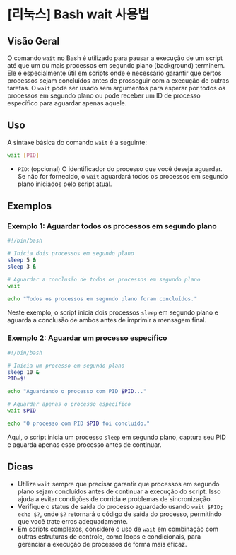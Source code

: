 # [리눅스] Bash wait 사용법

## Visão Geral
O comando `wait` no Bash é utilizado para pausar a execução de um script até que um ou mais processos em segundo plano (background) terminem. Ele é especialmente útil em scripts onde é necessário garantir que certos processos sejam concluídos antes de prosseguir com a execução de outras tarefas. O `wait` pode ser usado sem argumentos para esperar por todos os processos em segundo plano ou pode receber um ID de processo específico para aguardar apenas aquele.

## Uso
A sintaxe básica do comando `wait` é a seguinte:

```bash
wait [PID]
```

- `PID`: (opcional) O identificador do processo que você deseja aguardar. Se não for fornecido, o `wait` aguardará todos os processos em segundo plano iniciados pelo script atual.

## Exemplos

### Exemplo 1: Aguardar todos os processos em segundo plano
```bash
#!/bin/bash

# Inicia dois processos em segundo plano
sleep 5 &
sleep 3 &

# Aguardar a conclusão de todos os processos em segundo plano
wait

echo "Todos os processos em segundo plano foram concluídos."
```
Neste exemplo, o script inicia dois processos `sleep` em segundo plano e aguarda a conclusão de ambos antes de imprimir a mensagem final.

### Exemplo 2: Aguardar um processo específico
```bash
#!/bin/bash

# Inicia um processo em segundo plano
sleep 10 &
PID=$!

echo "Aguardando o processo com PID $PID..."

# Aguardar apenas o processo específico
wait $PID

echo "O processo com PID $PID foi concluído."
```
Aqui, o script inicia um processo `sleep` em segundo plano, captura seu PID e aguarda apenas esse processo antes de continuar.

## Dicas
- Utilize `wait` sempre que precisar garantir que processos em segundo plano sejam concluídos antes de continuar a execução do script. Isso ajuda a evitar condições de corrida e problemas de sincronização.
- Verifique o status de saída do processo aguardado usando `wait $PID; echo $?`, onde `$?` retornará o código de saída do processo, permitindo que você trate erros adequadamente.
- Em scripts complexos, considere o uso de `wait` em combinação com outras estruturas de controle, como loops e condicionais, para gerenciar a execução de processos de forma mais eficaz.